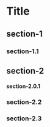 # Title

## section-1

### section-1.1

## section-2

#### section-2.0.1

### section-2.2

### section-2.3